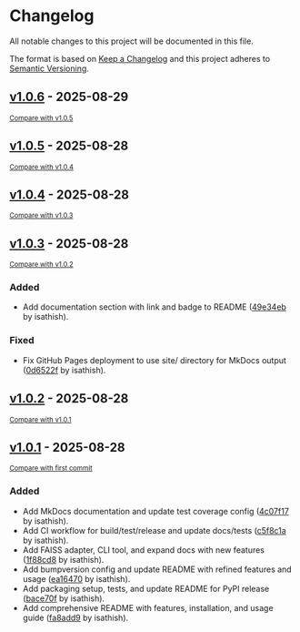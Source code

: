# Changelog

All notable changes to this project will be documented in this file.

The format is based on [Keep a Changelog](http://keepachangelog.com/en/1.0.0/)
and this project adheres to [Semantic Versioning](http://semver.org/spec/v2.0.0.html).

<!-- insertion marker -->
## [v1.0.6](https://github.com/isathish/embeddingframework/releases/tag/v1.0.6) - 2025-08-29

<small>[Compare with v1.0.5](https://github.com/isathish/embeddingframework/compare/v1.0.5...v1.0.6)</small>

## [v1.0.5](https://github.com/isathish/embeddingframework/releases/tag/v1.0.5) - 2025-08-28

<small>[Compare with v1.0.4](https://github.com/isathish/embeddingframework/compare/v1.0.4...v1.0.5)</small>

## [v1.0.4](https://github.com/isathish/embeddingframework/releases/tag/v1.0.4) - 2025-08-28

<small>[Compare with v1.0.3](https://github.com/isathish/embeddingframework/compare/v1.0.3...v1.0.4)</small>

## [v1.0.3](https://github.com/isathish/embeddingframework/releases/tag/v1.0.3) - 2025-08-28

<small>[Compare with v1.0.2](https://github.com/isathish/embeddingframework/compare/v1.0.2...v1.0.3)</small>

### Added

- Add documentation section with link and badge to README ([49e34eb](https://github.com/isathish/embeddingframework/commit/49e34eb2d2f542d45b57d642397f3fb0a53adba6) by isathish).

### Fixed

- Fix GitHub Pages deployment to use site/ directory for MkDocs output ([0d6522f](https://github.com/isathish/embeddingframework/commit/0d6522fd760bc09289cc8ca2c70bcebcf4e9786d) by isathish).

## [v1.0.2](https://github.com/isathish/embeddingframework/releases/tag/v1.0.2) - 2025-08-28

<small>[Compare with v1.0.1](https://github.com/isathish/embeddingframework/compare/v1.0.1...v1.0.2)</small>

## [v1.0.1](https://github.com/isathish/embeddingframework/releases/tag/v1.0.1) - 2025-08-28

<small>[Compare with first commit](https://github.com/isathish/embeddingframework/compare/d93827b6de1b8c30e720994311c8cc5726f8ce21...v1.0.1)</small>

### Added

- Add MkDocs documentation and update test coverage config ([4c07f17](https://github.com/isathish/embeddingframework/commit/4c07f17cac2096d12e85e6c6182fe7694554f764) by isathish).
- Add CI workflow for build/test/release and update docs/tests ([c5f8c1a](https://github.com/isathish/embeddingframework/commit/c5f8c1ad78e236fa85d1f06a7d0330b227ba320c) by isathish).
- Add FAISS adapter, CLI tool, and expand docs with new features ([1f88cd8](https://github.com/isathish/embeddingframework/commit/1f88cd85c22b79509ef750ebe16b4291a9044b14) by isathish).
- Add bumpversion config and update README with refined features and usage ([ea16470](https://github.com/isathish/embeddingframework/commit/ea1647084cb08b512de44ccab26b79d1a2d73032) by isathish).
- Add packaging setup, tests, and update README for PyPI release ([bace70f](https://github.com/isathish/embeddingframework/commit/bace70f2735a042636f99f2f3d38749d9c701207) by isathish).
- Add comprehensive README with features, installation, and usage guide ([fa8add9](https://github.com/isathish/embeddingframework/commit/fa8add9e88f511a0f00c1411dd29947be5ee7b5b) by isathish).

